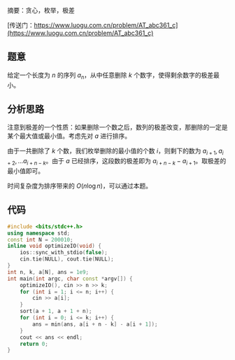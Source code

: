 摘要：贪心，枚举，极差

[传送门：https://www.luogu.com.cn/problem/AT_abc361_c](https://www.luogu.com.cn/problem/AT_abc361_c)

## 题意

给定一个长度为 $n$ 的序列 $a_n$，从中任意删除 $k$ 个数字，使得剩余数字的极差最小。

## 分析思路

注意到极差的一个性质：如果删除一个数之后，数列的极差改变，那删除的一定是某个最大值或最小值。考虑先对 $a$ 进行排序。

由于一共删除了 $k$ 个数，我们枚举删除的最小值的个数 $i$，则剩下的数为 $a_{i + 1}, a_{i + 2}, \dots a_{i + n - k}$。由于 $a$ 已经排序，这段数的极差即为 $a_{i + n - k} - a_{i + 1}$。取极差的最小值即可。

时间复杂度为排序带来的 $O\left(n \log n\right)$，可以通过本题。

## 代码

```cpp
#include <bits/stdc++.h>
using namespace std;
const int N = 200010;
inline void optimizeIO(void) {
    ios::sync_with_stdio(false);
    cin.tie(NULL), cout.tie(NULL);
}
int n, k, a[N], ans = 1e9;
int main(int argc, char const *argv[]) {
    optimizeIO(), cin >> n >> k;
    for (int i = 1; i <= n; i++) {
        cin >> a[i];
    }
    sort(a + 1, a + 1 + n);
    for (int i = 0; i <= k; i++) {
        ans = min(ans, a[i + n - k] - a[i + 1]);
    }
    cout << ans << endl;
    return 0;
}

```
